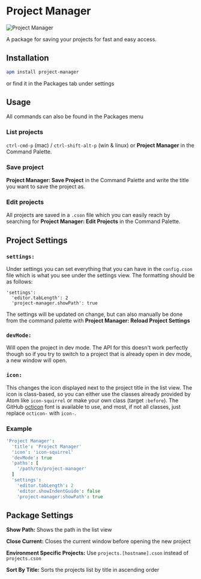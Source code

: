 # Project Manager

![Project Manager](https://raw.github.com/danielbrodin/atom-project-manager/master/project-manager.gif)

A package for saving your projects for fast and easy access.

## Installation
```sh
apm install project-manager
```
or find it in the Packages tab under settings

## Usage
All commands can also be found in the Packages menu
### List projects
`ctrl-cmd-p` (mac) / `ctrl-shift-alt-p` (win & linux) or **Project Manager** in the Command Palette.

### Save project
**Project Manager: Save Project** in the Command Palette and write the title you want to save the project as.

### Edit projects
All projects are saved in a `.cson` file which you can easily reach by searching for **Project Manager: Edit Projects** in the Command Palette.

## Project Settings
### `settings:`
Under settings you can set everything that you can have in the `config.cson` file which is what you see under the settings view.
The formatting should be as follows:
```
'settings':
  'editor.tabLength': 2
  'project-manager.showPath': true
```
The settings will be updated on change, but can also manually be done from the command palette with **Project Manager: Reload Project Settings**

### `devMode:`
Will open the project in dev mode. The API for this doesn't work perfectly though so if you try to switch to a project that is already open in dev mode, a new window will open.

### `icon:`
This changes the icon displayed next to the project title in the list view. The icon is class-based, so you can either use the classes already provided by Atom like `icon-squirrel` or make your own class (target `:before`). The GitHub [octicon](https://github.com/styleguide/css/7.0) font is available to use, and most, if not all classes, just replace `octicon-` with `icon-`.

### Example
```CoffeeScript
'Project Manager':
  'title': 'Project Manager'
  'icon': 'icon-squirrel'
  'devMode': true
  'paths': [
    '/path/to/project-manager'
  ]
  'settings':
    'editor.tabLength': 2
    'editor.showIndentGuide': false
    'project-manager:showPath': true
```

## Package Settings
**Show Path:** Shows the path in the list view

**Close Current:** Closes the current window before opening the new project

**Environment Specific Projects:** Use `projects.[hostname].cson` instead of `projects.cson`

**Sort By Title:** Sorts the projects list by title in ascending order